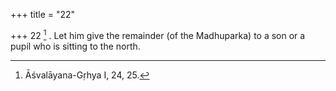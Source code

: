 +++
title = "22"

+++
22 [^13] . Let him give the remainder (of the Madhuparka) to a son or a pupil who is sitting to the north.


[^13]:  Āśvalāyana-Gṛhya I, 24, 25.
